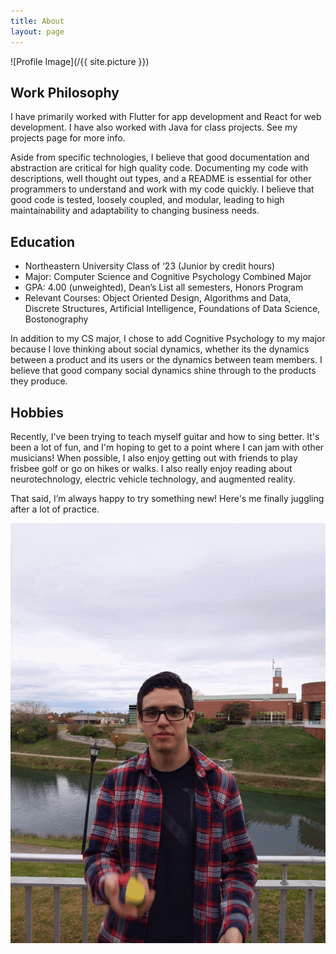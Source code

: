 ```yaml
---
title: About
layout: page
---
```

![Profile Image](/{{ site.picture }})

<h2>Work Philosophy</h2>
I have primarily worked with Flutter for app development and React for web development. I have also worked with Java for class projects. See my projects page for more info.

Aside from specific technologies, I believe that good documentation and abstraction are critical for
high quality code. Documenting my code with descriptions, well thought out types, and a README is
essential for other programmers to understand and work with my code quickly. I believe that good
code is tested, loosely coupled, and modular, leading to high maintainability and adaptability to changing
business needs.

<h2>Education</h2>

- Northeastern University Class of ‘23 (Junior by credit hours)
- Major: Computer Science and Cognitive Psychology Combined Major
- GPA: 4.00 (unweighted), Dean’s List all semesters, Honors Program
- Relevant Courses: Object Oriented Design, Algorithms and Data, Discrete Structures, 
Artificial Intelligence, Foundations of Data Science, Bostonography

In addition to my CS major, I chose to add Cognitive Psychology to my major because I love thinking
about social dynamics, whether its the dynamics between a product and its users or the dynamics
between team members. I believe that good company social dynamics shine through to the products they
produce.

<h2>Hobbies</h2>
Recently, I've been trying to teach myself guitar and how to sing better. It's been a lot of fun, and I'm hoping to get to a point where I can jam with other musicians! When possible, I also enjoy getting out with friends to play frisbee golf or go on hikes or walks. I also really enjoy reading about neurotechnology, electric vehicle technology, and augmented reality.

That said, I’m always happy to try something new! Here's me finally juggling after a lot of practice.

<img class="image" src="/assets/images/Myself/juggling.gif" alt="A picture of myself juggling. I learned how to juggle a few months ago.">